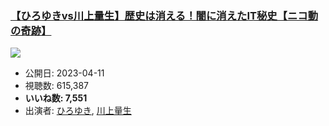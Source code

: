 ### [【ひろゆきvs川上量生】歴史は消える！闇に消えたIT秘史【ニコ動の奇跡】](https://www.youtube.com/watch?v=aS9kYbfUdxI)
[![](https://img.youtube.com/vi/aS9kYbfUdxI/sddefault.jpg)](https://www.youtube.com/watch?v=aS9kYbfUdxI)
-   公開日: 2023-04-11
-   視聴数: 615,387
-   **いいね数: 7,551**
-   出演者: [ひろゆき](/rehacq_fan/people/ひろゆき "wikilink"), [川上量生](/rehacq_fan/people/川上量生 "wikilink")
